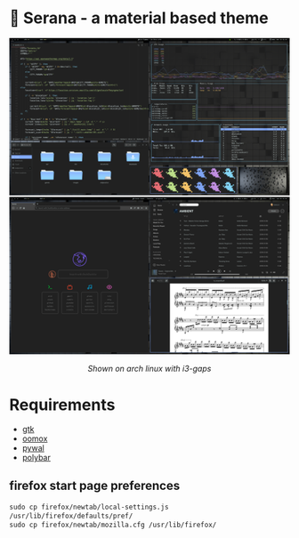 # :vampire: Serana - a material based theme

<p align="center">
  <img src="https://raw.githubusercontent.com/bukovyn/serana/master/img/theme.png" alt="theme">
  <br>
  <img src="https://raw.githubusercontent.com/bukovyn/serana/master/img/theme2.png" alt="theme2">
</p>
<p align="center"><i>Shown on arch linux with i3-gaps</i></p>

# Requirements
- [gtk](https://www.gtk.org/)
- [oomox](https://github.com/themix-project/oomox)
- [pywal](https://github.com/dylanaraps/pywal)
- [polybar](https://github.com/polybar/polybar)

## firefox start page preferences
```
sudo cp firefox/newtab/local-settings.js /usr/lib/firefox/defaults/pref/
sudo cp firefox/newtab/mozilla.cfg /usr/lib/firefox/  
```
